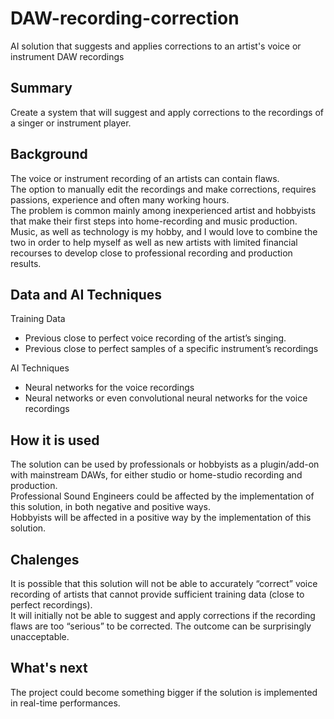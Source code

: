 # DAW-recording-correction
AI solution that suggests and applies corrections to an artist's voice or instrument DAW recordings

## Summary
Create a system that will suggest and apply corrections to the recordings of a singer or instrument player.

## Background
The voice or instrument recording of an artists can contain flaws.  
The option to manually edit the recordings and make corrections, requires passions, experience and often many working hours.  
The problem is common mainly among inexperienced artist and hobbyists that make their first steps into home-recording and music production.
Music, as well as technology is my hobby, and I would love to combine the two in order to help myself as well as new artists with limited financial recourses to develop close to professional recording and production results.

## Data and AI Techniques
Training Data
  * Previous close to perfect voice recording of the artist’s singing.
  * Previous close to perfect samples of a specific  instrument’s recordings

AI Techniques
  * Neural networks for the voice recordings
  * Neural networks or even convolutional neural networks for the voice recordings

## How it is used
The solution can be used by professionals or hobbyists as a plugin/add-on with mainstream DAWs, for either studio or home-studio recording and production.  
Professional Sound Engineers could be affected by the implementation of this solution, in both negative and positive ways.  
Hobbyists will be affected in a positive way by the implementation of this solution.

## Chalenges
It is possible that this solution will not be able to accurately “correct” voice recording of artists that cannot provide sufficient training data (close to perfect recordings).  
It will initially not be able to suggest and apply corrections if the recording flaws are too “serious” to be corrected. The outcome can be surprisingly unacceptable. 

## What's next
The project could become something bigger if the solution is implemented in real-time performances.
